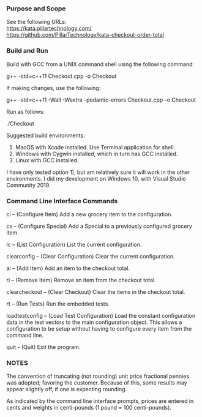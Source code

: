 ### Purpose and Scope ###

See the following URLs:  
https://kata.pillartechnology.com/  
https://github.com/PillarTechnology/kata-checkout-order-total

### Build and Run ###

Build with GCC from a UNIX command shell using the following command:

g++ -std=c++11 Checkout.cpp -o Checkout

If making changes, use the following:

g++ -std=c++11 -Wall -Wextra -pedantic-errors Checkout.cpp -o Checkout

Run as follows:

./Checkout

Suggested build environments:  
1)	MacOS with Xcode installed. Use Terminal application for shell.  
2)	Windows with Cygwin installed, which in turn has GCC installed.  
3)	Linux with GCC installed.  

I have only tested option 1), but am relatively sure it will work in the other environments. I did my development on Windows 10, with Visual Studio Community 2019.

### Command Line Interface Commands ###

ci – (Configure Item) Add a new grocery item to the configuration.  

cs – (Configure Special) Add a Special to a previously configured grocery item.  

lc – (List Configuration) List the current configuration.  

clearconfig – (Clear Configuration) Clear the current configuration.  

ai – (Add Item) Add an item to the checkout total.  

ri – (Remove Item) Remove an item from the checkout total.  

clearcheckout – (Clear Checkout) Clear the items in the checkout total.  

rt – (Run Tests) Run the embedded tests.  

loadtestconfig – (Load Test Configuration) Load the constant configuration data in the test vectors to the main configuration object. This allows a configuration to be setup without having to configure every item from the command line.  

quit - (Quit) Exit the program.

### NOTES ###

The convention of truncating (not rounding) unit price fractional pennies was adopted; favoring the customer. Because of this, some results may appear slightly off, if one is expecting rounding.

As indicated by the command line interface prompts, prices are entered in cents and weights in centi-pounds (1 pound = 100 centi-pounds).  
